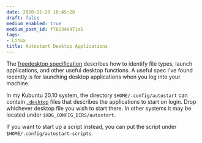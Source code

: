 ```yaml
---
date: 2020-11-29 18:45:28
draft: false
medium_enabled: true
medium_post_id: f765346971a5
tags:
- Linux
title: Autostart Desktop Applications
---
```


The [freedesktop specification](https://specifications.freedesktop.org/autostart-spec/0.5/ar01s02.html) describes how to identify file types, launch applications, and other useful desktop functions. A useful spec I've found recently is for launching desktop applications when you log into your machine.

In my Kubuntu 20.10 system, the directory `$HOME/.config/autostart` can contain [`.desktop`](/blog/linuxdesktopicons/) files that describes the applications to start on login. Drop whichever desktop file you wish to start there. In other systems it may be located under `$XDG_CONFIG_DIRS/autostart`.

If you want to start up a script instead, you can put the script under `$HOME/.config/autostart-scripts`.